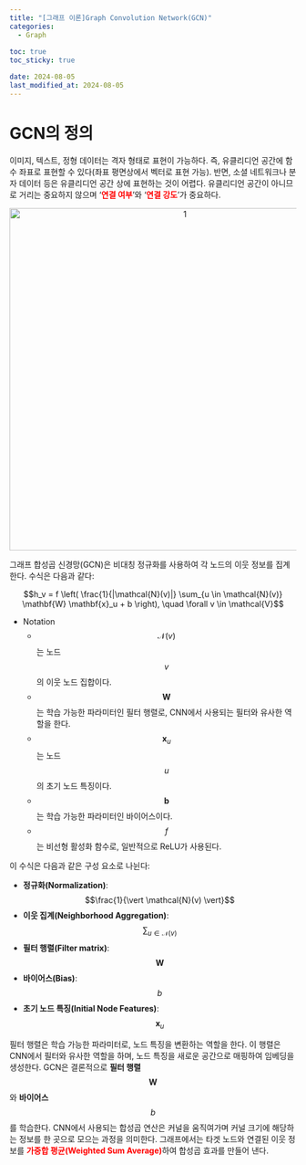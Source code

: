 ```yaml
---
title: "[그래프 이론]Graph Convolution Network(GCN)"
categories: 
  - Graph
  
toc: true
toc_sticky: true

date: 2024-08-05
last_modified_at: 2024-08-05
---
```


# GCN의 정의
이미지, 텍스트, 정형 데이터는 격자 형태로 표현이 가능하다. 즉, 유클리디언 공간에 함수 좌표로 표현할 수 있다(좌표 평면상에서 벡터로 표현 가능). 반면, 소셜 네트워크나 분자 데이터 등은 유클리디언 공간 상에 표현하는 것이 어렵다. 유클리디언 공간이 아니므로 거리는 중요하지 않으며 ‘<span style="color:red">**연결 여부**</span>’와 ‘<span style="color:red">**연결 강도**</span>’가 중요하다.

<p align="center">
<img width="600" alt="1" src="https://github.com/user-attachments/assets/44b2f2e8-63f0-4e95-9637-2cbf1e3326a8">
</p>

그래프 합성곱 신경망(GCN)은 비대칭 정규화를 사용하여 각 노드의 이웃 정보를 집계한다. 수식은 다음과 같다:

<center>$$h_v = f \left( \frac{1}{|\mathcal{N}(v)|} \sum_{u \in \mathcal{N}(v)} \mathbf{W} \mathbf{x}_u + b \right), \quad \forall v \in \mathcal{V}$$</center>

- Notation
  - $$\mathcal{N}(v)$$는 노드 $$v$$의 이웃 노드 집합이다.
  - $$\mathbf{W}$$는 학습 가능한 파라미터인 필터 행렬로, CNN에서 사용되는 필터와 유사한 역할을 한다.
  - $$\mathbf{x}_u$$는 노드 $$u$$의 초기 노드 특징이다.
  - $$\mathbf{b}$$는 학습 가능한 파라미터인 바이어스이다.
  - $$f$$는 비선형 활성화 함수로, 일반적으로 ReLU가 사용된다.

이 수식은 다음과 같은 구성 요소로 나뉜다:
- **정규화(Normalization)**: $$\frac{1}{\vert \mathcal{N}(v) \vert}$$
- **이웃 집계(Neighborhood Aggregation)**: $$\sum_{u \in \mathcal{N}(v)}$$
- **필터 행렬(Filter matrix)**: $$\mathbf{W}$$
- **바이어스(Bias)**: $$b$$
- **초기 노드 특징(Initial Node Features)**: $$\mathbf{x}_u$$

필터 행렬은 학습 가능한 파라미터로, 노드 특징을 변환하는 역할을 한다. 이 행렬은 CNN에서 필터와 유사한 역할을 하며, 노드 특징을 새로운 공간으로 매핑하여 임베딩을 생성한다. GCN은 결론적으로 **필터 행렬** $$\mathbf{W}$$와 **바이어스** $$b$$를 학습한다. CNN에서 사용되는 합성곱 연산은 커널을 움직여가며 커널 크기에 해당하는 정보를 한 곳으로 모으는 과정을 의미한다. 그래프에서는 타겟 노드와 연결된 이웃 정보를 <span style="color:red">**가중합 평균(Weighted Sum Average)**</span>하여 합성곱 효과를 만들어 낸다.


